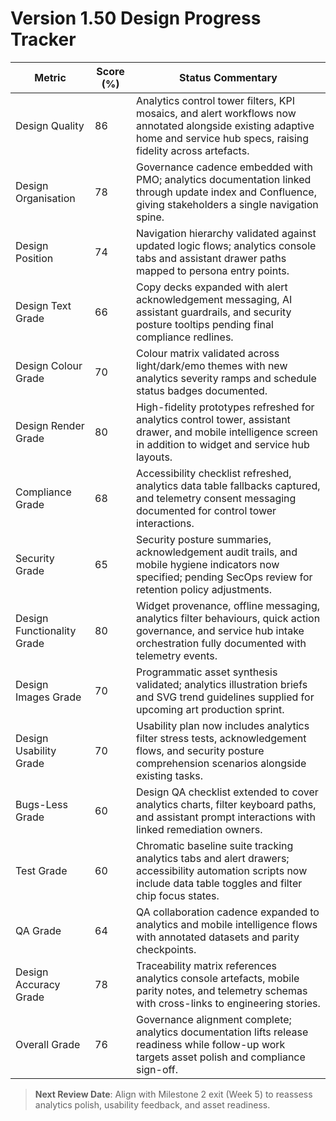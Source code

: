 # Version 1.50 Design Progress Tracker

| Metric | Score (%) | Status Commentary |
| --- | --- | --- |
| Design Quality | 86 | Analytics control tower filters, KPI mosaics, and alert workflows now annotated alongside existing adaptive home and service hub specs, raising fidelity across artefacts. |
| Design Organisation | 78 | Governance cadence embedded with PMO; analytics documentation linked through update index and Confluence, giving stakeholders a single navigation spine. |
| Design Position | 74 | Navigation hierarchy validated against updated logic flows; analytics console tabs and assistant drawer paths mapped to persona entry points. |
| Design Text Grade | 66 | Copy decks expanded with alert acknowledgement messaging, AI assistant guardrails, and security posture tooltips pending final compliance redlines. |
| Design Colour Grade | 70 | Colour matrix validated across light/dark/emo themes with new analytics severity ramps and schedule status badges documented. |
| Design Render Grade | 80 | High-fidelity prototypes refreshed for analytics control tower, assistant drawer, and mobile intelligence screen in addition to widget and service hub layouts. |
| Compliance Grade | 68 | Accessibility checklist refreshed, analytics data table fallbacks captured, and telemetry consent messaging documented for control tower interactions. |
| Security Grade | 65 | Security posture summaries, acknowledgement audit trails, and mobile hygiene indicators now specified; pending SecOps review for retention policy adjustments. |
| Design Functionality Grade | 80 | Widget provenance, offline messaging, analytics filter behaviours, quick action governance, and service hub intake orchestration fully documented with telemetry events. |
| Design Images Grade | 70 | Programmatic asset synthesis validated; analytics illustration briefs and SVG trend guidelines supplied for upcoming art production sprint. |
| Design Usability Grade | 70 | Usability plan now includes analytics filter stress tests, acknowledgement flows, and security posture comprehension scenarios alongside existing tasks. |
| Bugs-Less Grade | 60 | Design QA checklist extended to cover analytics charts, filter keyboard paths, and assistant prompt interactions with linked remediation owners. |
| Test Grade | 60 | Chromatic baseline suite tracking analytics tabs and alert drawers; accessibility automation scripts now include data table toggles and filter chip focus states. |
| QA Grade | 64 | QA collaboration cadence expanded to analytics and mobile intelligence flows with annotated datasets and parity checkpoints. |
| Design Accuracy Grade | 78 | Traceability matrix references analytics console artefacts, mobile parity notes, and telemetry schemas with cross-links to engineering stories. |
| Overall Grade | 76 | Governance alignment complete; analytics documentation lifts release readiness while follow-up work targets asset polish and compliance sign-off. |

> **Next Review Date**: Align with Milestone 2 exit (Week 5) to reassess analytics polish, usability feedback, and asset readiness.
